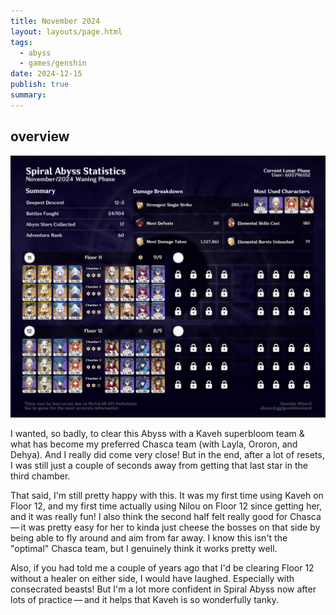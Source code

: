 ```yaml
---
title: November 2024
layout: layouts/page.html
tags:
  - abyss
  - games/genshin
date: 2024-12-15
publish: true
summary: 
---
```

## overview
![Abyss Overview](./photos/11-24_abyss.png)

I wanted, so badly, to clear this Abyss with a Kaveh superbloom team & what has become my preferred Chasca team (with Layla, Ororon, and Dehya). And I really did come very close! But in the end, after a lot of resets, I was still just a couple of seconds away from getting that last star in the third chamber.

That said, I'm still pretty happy with this. It was my first time using Kaveh on Floor 12, and my first time actually using Nilou on Floor 12 since getting her, and it was really fun! I also think the second half felt really good for Chasca — it was pretty easy for her to kinda just cheese the bosses on that side by being able to fly around and aim from far away. I know this isn't the "optimal" Chasca team, but I genuinely think it works pretty well.

Also, if you had told me a couple of years ago that I'd be clearing Floor 12 without a healer on either side, I would have laughed. Especially with consecrated beasts! But I'm a lot more confident in Spiral Abyss now after lots of practice — and it helps that Kaveh is so wonderfully tanky.